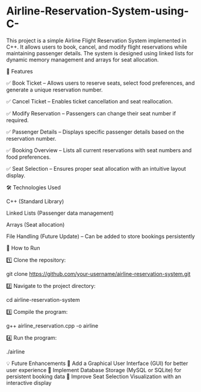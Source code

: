 # Airline-Reservation-System-using-C-
This project is a simple Airline Flight Reservation System implemented in C++. It allows users to book, cancel, and modify flight reservations while maintaining passenger details. The system is designed using linked lists for dynamic memory management and arrays for seat allocation.


🚀 Features

✅ Book Ticket – Allows users to reserve seats, select food preferences, and generate a unique reservation number.

✅ Cancel Ticket – Enables ticket cancellation and seat reallocation.

✅ Modify Reservation – Passengers can change their seat number if required.

✅ Passenger Details – Displays specific passenger details based on the reservation number.

✅ Booking Overview – Lists all current reservations with seat numbers and food preferences.

✅ Seat Selection – Ensures proper seat allocation with an intuitive layout display.

🛠️ Technologies Used

C++ (Standard Library)

Linked Lists (Passenger data management)

Arrays (Seat allocation)

File Handling (Future Update) – Can be added to store bookings persistently

📌 How to Run

1️⃣ Clone the repository:

git clone https://github.com/your-username/airline-reservation-system.git


2️⃣ Navigate to the project directory:

cd airline-reservation-system

3️⃣ Compile the program:

g++ airline_reservation.cpp -o airline

4️⃣ Run the program:

./airline


💡 Future Enhancements
🔹 Add a Graphical User Interface (GUI) for better user experience
🔹 Implement Database Storage (MySQL or SQLite) for persistent booking data
🔹 Improve Seat Selection Visualization with an interactive display


